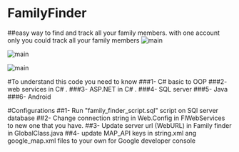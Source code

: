# FamilyFinder 

##easy way to find and track all your family members.  with one account only you could track all your family members
![main](http://attach.alruabye.net/familyfinder/main.png)

![main](http://attach.alruabye.net/familyfinder/map.png)

![main](http://attach.alruabye.net/familyfinder/register.png)

#To understand  this code you need to know
###1- C# basic to OOP
###2-  web services in C# .
###3- ASP.NET in C# .
###4- SQL server
###5- Java
###6- Android

#Configurations
##1- Run "family_finder_script.sql" script on SQl server database
##2- Change connection string in Web.Config in FlWebServices to new one that you have.
##3- Update server url (WebURL) in Family finder in GlobalClass.java 
##4- update MAP_API keys in string.xml ang google_map.xml files to your own for Google developer console